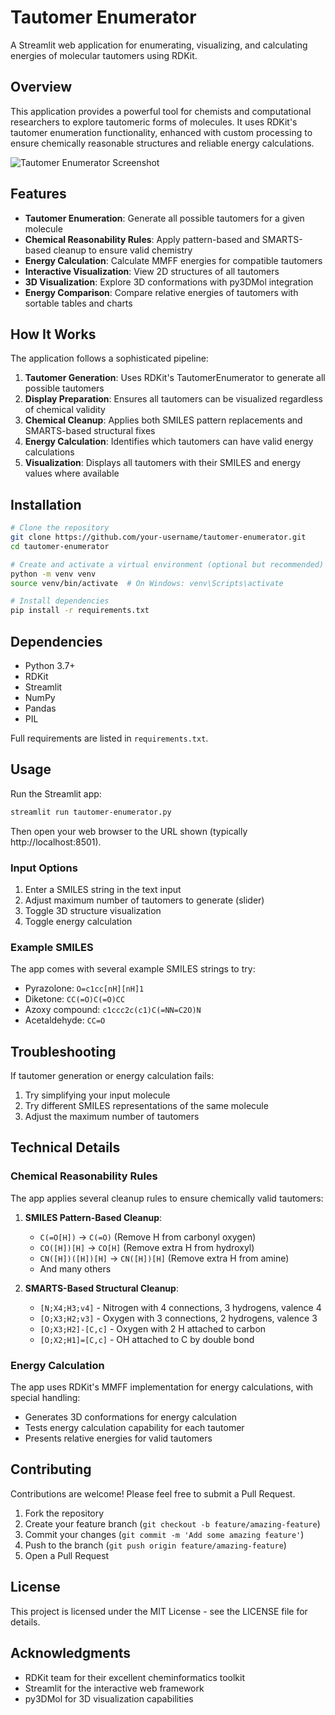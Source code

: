 # Tautomer Enumerator

A Streamlit web application for enumerating, visualizing, and calculating energies of molecular tautomers using RDKit.

## Overview

This application provides a powerful tool for chemists and computational researchers to explore tautomeric forms of molecules. It uses RDKit's tautomer enumeration functionality, enhanced with custom processing to ensure chemically reasonable structures and reliable energy calculations.

![Tautomer Enumerator Screenshot](https://github.com/agiani99/tautomer-app/blob/main/Screenshot_tautomer.png)

## Features

- **Tautomer Enumeration**: Generate all possible tautomers for a given molecule
- **Chemical Reasonability Rules**: Apply pattern-based and SMARTS-based cleanup to ensure valid chemistry
- **Energy Calculation**: Calculate MMFF energies for compatible tautomers
- **Interactive Visualization**: View 2D structures of all tautomers
- **3D Visualization**: Explore 3D conformations with py3DMol integration
- **Energy Comparison**: Compare relative energies of tautomers with sortable tables and charts

## How It Works

The application follows a sophisticated pipeline:

1. **Tautomer Generation**: Uses RDKit's TautomerEnumerator to generate all possible tautomers
2. **Display Preparation**: Ensures all tautomers can be visualized regardless of chemical validity
3. **Chemical Cleanup**: Applies both SMILES pattern replacements and SMARTS-based structural fixes
4. **Energy Calculation**: Identifies which tautomers can have valid energy calculations
5. **Visualization**: Displays all tautomers with their SMILES and energy values where available

## Installation

```bash
# Clone the repository
git clone https://github.com/your-username/tautomer-enumerator.git
cd tautomer-enumerator

# Create and activate a virtual environment (optional but recommended)
python -m venv venv
source venv/bin/activate  # On Windows: venv\Scripts\activate

# Install dependencies
pip install -r requirements.txt
```

## Dependencies

- Python 3.7+
- RDKit
- Streamlit
- NumPy
- Pandas
- PIL

Full requirements are listed in `requirements.txt`.

## Usage

Run the Streamlit app:

```bash
streamlit run tautomer-enumerator.py
```

Then open your web browser to the URL shown (typically http://localhost:8501).

### Input Options

1. Enter a SMILES string in the text input
2. Adjust maximum number of tautomers to generate (slider)
3. Toggle 3D structure visualization
4. Toggle energy calculation

### Example SMILES

The app comes with several example SMILES strings to try:
- Pyrazolone: `O=c1cc[nH][nH]1`
- Diketone: `CC(=O)C(=O)CC`
- Azoxy compound: `c1ccc2c(c1)C(=NN=C2O)N`
- Acetaldehyde: `CC=O`

## Troubleshooting

If tautomer generation or energy calculation fails:
1. Try simplifying your input molecule
2. Try different SMILES representations of the same molecule
3. Adjust the maximum number of tautomers

## Technical Details

### Chemical Reasonability Rules

The app applies several cleanup rules to ensure chemically valid tautomers:

1. **SMILES Pattern-Based Cleanup**:
   - `C(=O[H])` → `C(=O)` (Remove H from carbonyl oxygen)
   - `CO([H])[H]` → `CO[H]` (Remove extra H from hydroxyl)
   - `CN([H])([H])[H]` → `CN([H])[H]` (Remove extra H from amine)
   - And many others

2. **SMARTS-Based Structural Cleanup**:
   - `[N;X4;H3;v4]` - Nitrogen with 4 connections, 3 hydrogens, valence 4
   - `[O;X3;H2;v3]` - Oxygen with 3 connections, 2 hydrogens, valence 3
   - `[O;X3;H2]-[C,c]` - Oxygen with 2 H attached to carbon
   - `[O;X2;H1]=[C,c]` - OH attached to C by double bond

### Energy Calculation

The app uses RDKit's MMFF implementation for energy calculations, with special handling:
- Generates 3D conformations for energy calculation
- Tests energy calculation capability for each tautomer
- Presents relative energies for valid tautomers

## Contributing

Contributions are welcome! Please feel free to submit a Pull Request.

1. Fork the repository
2. Create your feature branch (`git checkout -b feature/amazing-feature`)
3. Commit your changes (`git commit -m 'Add some amazing feature'`)
4. Push to the branch (`git push origin feature/amazing-feature`)
5. Open a Pull Request

## License

This project is licensed under the MIT License - see the LICENSE file for details.

## Acknowledgments

- RDKit team for their excellent cheminformatics toolkit
- Streamlit for the interactive web framework
- py3DMol for 3D visualization capabilities

